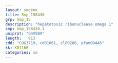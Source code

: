 ```yaml
---
layout: smgene
title: Smp_158430
grp: Smp_15
description: "hepatotoxic ribonuclease omega 1"
smp: Smp_158430.1
uniprot: "G4V5B9"
length:   813
cdd: "COG3719, cd01061, cl00208, pfam00445"
kk: K01166
categories: sm
---
```

